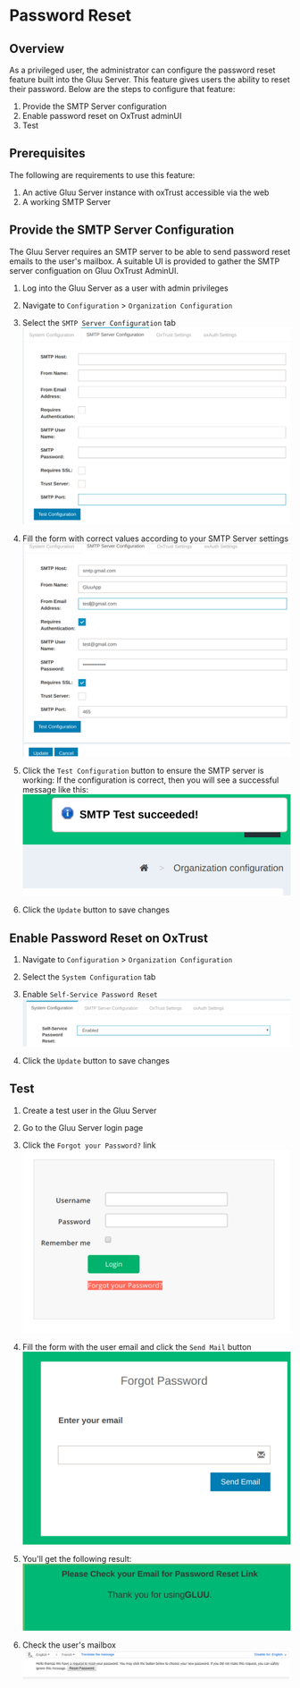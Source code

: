 # Password Reset

## Overview

As a privileged user, the administrator can configure the password reset feature built into the Gluu Server.
This feature gives users the ability to reset their password.
Below are the steps to configure that feature:

1. Provide the SMTP Server configuration
1. Enable password reset on OxTrust adminUI
1. Test

## Prerequisites

The following are requirements to use this feature:  

1. An active Gluu Server instance with oxTrust accessible via the web
1. A working SMTP Server  

## Provide the SMTP Server Configuration

The Gluu Server requires an SMTP server to be able to send password reset emails to the user's mailbox. 
A suitable UI is provided to gather the SMTP server configuation on Gluu OxTrust AdminUI.

1. Log into the Gluu Server as a user with admin privileges

1. Navigate to `Configuration` > `Organization Configuration`

1. Select the `SMTP Server Configuration` tab
  ![here](../img/user-authn/passwordRestFormEmpty.png)

1. Fill the form with correct values according to your SMTP Server settings
  ![here](../img/user-authn/PasswordResetFormFilled.png)

1. Click the `Test Configuration` button to ensure the SMTP server is working: 
If the configuration is correct, then you will see a successful message like this:
![here](../img/user-authn/SMTPServerTestSucceed.png)

1. Click the `Update` button to save changes
  
## Enable Password Reset on OxTrust 

1. Navigate to `Configuration` > `Organization Configuration`

1. Select the `System Configuration` tab

1. Enable `Self-Service Password Reset` 
  ![enable](../img/user-authn/PasswordResetEnable.png)

1. Click the `Update` button to save changes

## Test

1. Create a test user in the Gluu Server

1. Go to the Gluu Server login page

1. Click the `Forgot your Password?` link
  ![login](../img/user-authn/ForgetPasswordLink.png)
  
1. Fill the form with the user email and click the `Send Mail` button
  ![form](../img/user-authn/PasswordResetForm.png)
  
1. You'll get the following result:
  ![form](../img/user-authn/ResetPasswordSucceed.png)
  
1. Check the user's mailbox  
  ![form](../img/user-authn/SampleMailReceived.png)



